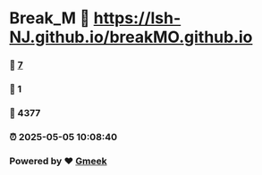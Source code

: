 # Break_M :link: https://lsh-NJ.github.io/breakMO.github.io 
### :page_facing_up: [7](https://lsh-NJ.github.io/breakMO.github.io/tag.html) 
### :speech_balloon: 1 
### :hibiscus: 4377 
### :alarm_clock: 2025-05-05 10:08:40 
### Powered by :heart: [Gmeek](https://github.com/Meekdai/Gmeek)
